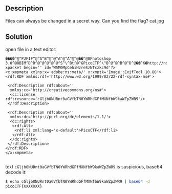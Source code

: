 ## Description
Files can always be changed in a secret way. Can you find the flag? cat.jpg

## Solution

open file in a text editor:

```
����^@^PJFIF^@^A^B^@^@^A^@^A^@^@��^@0Photoshop 3.0^@8BIM^D^D^@^@^@^@^@^S^\^Bt^@^GPicoCTF^\^B^@^@^B^@^D^@��^K�http://ns.adobe.com/xap/1.0/^@<?xpacket begin='﻿' id='W5M0MpCehiHzreSzNTczkc9d'?>
<x:xmpmeta xmlns:x='adobe:ns:meta/' x:xmptk='Image::ExifTool 10.80'>
<rdf:RDF xmlns:rdf='http://www.w3.org/1999/02/22-rdf-syntax-ns#'>

 <rdf:Description rdf:about=''
  xmlns:cc='http://creativecommons.org/ns#'>
  <cc:license rdf:resource='cGljb0NURnt0aGVfbTN0YWRhdGFfMXNfbW9kaWZpZWR9'/>
 </rdf:Description>

 <rdf:Description rdf:about=''
  xmlns:dc='http://purl.org/dc/elements/1.1/'>
  <dc:rights>
   <rdf:Alt>
    <rdf:li xml:lang='x-default'>PicoCTF</rdf:li>
   </rdf:Alt>
  </dc:rights>
 </rdf:Description>
</rdf:RDF>
</x:xmpmeta>


```

text `cGljb0NURnt0aGVfbTN0YWRhdGFfMXNfbW9kaWZpZWR9` is suspicious, base64 decode it:

```bash
$ echo cGljb0NURnt0aGVfbTN0YWRhdGFfMXNfbW9kaWZpZWR9 | base64 -d
picoCTF{XXXXXXX}
```
